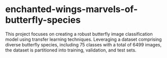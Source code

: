 # enchanted-wings-marvels-of-butterfly-species
This project focuses on creating a robust butterfly image classification model using transfer learning techniques. Leveraging a dataset comprising diverse butterfly species, including 75 classes with a total of 6499 images, the dataset is partitioned into training, validation, and test sets.
